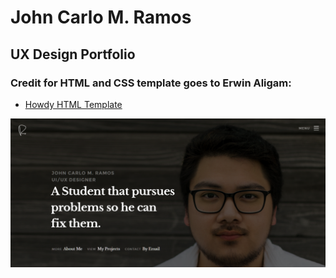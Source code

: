 # John Carlo M. Ramos
## UX Design Portfolio
### Credit for HTML and CSS template goes to Erwin Aligam: 
- [Howdy HTML Template](https://pixelbuddha.net/html/howdy-html-template-free-download)

![Portfolio Splash Page](https://github.com/N00172468/John_Carlo_M_Ramos_UX_Design_Portfolio/blob/master/images/portfolio_homescreen.PNG)

